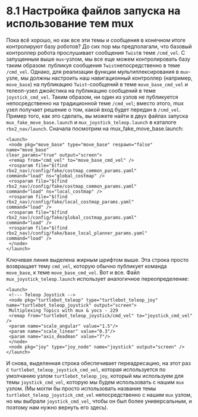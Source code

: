 # 8.1 Настройка файлов запуска на использование тем mux

Пока всё хорошо, но как все эти темы и сообщения в конечном итоге контролируют базу роботов? До сих пор мы предполагали, что базовый контроллер робота прослушивает сообщения `Twist`в теме `/cmd_vel`. С запущенным выше `mux`-узлом, мы все еще можем контролировать базу таким образом: публикуя сообщения `Twist`непосредственно в теме `/cmd_vel`. Однако, для реализации функции мультиплексирования в `mux`-узле, мы должны настроить наш навигационный контроллер \(например, `move_base`\) на публикацию `Twist`-сообщений в теме `move_base_cmd_vel` и телеоп-узел джойстика на публикацию сообщений в теме `joystick_cmd_vel`. Таким образом, ни один из узлов не публикуется непосредственно на традиционной теме `/cmd_vel`; вместо этого, mux узел получает решение о том, какой вход будет передан в `/cmd_vel`.   
Пример того, как это сделать, вы можете найти в двух файлах запуска `mux_fake_move_base.launch` и `mux_joystick_teleop.launch` в каталоге `rbx2_nav/launch`. Сначала посмотрим на mux\_fake\_move\_base.launch:

```text
<launch>
 <node pkg="move_base" type="move_base" respawn="false" name="move_base"
clear_params="true" output="screen">
 <remap from="cmd_vel" to="move_base_cmd_vel" />
 <rosparam file="$(find rbx2_nav)/config/fake/costmap_common_params.yaml"
command="load" ns="global_costmap" />
 <rosparam file="$(find rbx2_nav)/config/fake/costmap_common_params.yaml"
command="load" ns="local_costmap" />
 <rosparam file="$(find rbx2_nav)/config/fake/local_costmap_params.yaml"
command="load" />
 <rosparam file="$(find rbx2_nav)/config/fake/global_costmap_params.yaml"
command="load" />
 <rosparam file="$(find rbx2_nav)/config/fake/base_local_planner_params.yaml"
command="load" />
 </node>
</launch>
```

Ключевая линия выделена жирным шрифтом выше. Эта строка просто возвращает тему `cmd_vel`, которую обычно публикует команда `move_base`, к теме `move_base_cmd_vel`. Вот и все. Файл `mux_joystick_teleop.launch` использует аналогичное переопределение:

```text
<launch>
 <!--- Teleop Joystick -->
 <node pkg="turtlebot_teleop" type="turtlebot_teleop_joy"
name="turtlebot_teleop_joystick" output="screen">
 Multiplexing Topics with mux & yocs - 229
 <remap from="turtlebot_teleop_joystick/cmd_vel" to="joystick_cmd_vel" />
 <param name="scale_angular" value="1.5"/>
 <param name="scale_linear" value="0.3"/>
 <param name="axis_deadman" value="7"/>
 </node>
 <node pkg="joy" type="joy_node" name="joystick" output="screen" />
</launch>
```

И снова, выделенная строка обеспечивает переадресацию, на этот раз с `turtlebot_teleop_joystick_cmd_vel`, которая используется по умолчанию узлом `turtlebot_teleop_joy`, который мы используем для темы `joystick_cmd_vel`, которую мы будем использовать с нашим `mux` узлом. \(Мы могли бы просто использовать название темы `turtlebot_teleop_joystick_cmd_vel` непосредственно с нашим `mux` узлом, но мы выбрали `joystick_cmd_vel`, чтобы он был более универсальным, и поэтому нам нужно вернуть его здесь\).

